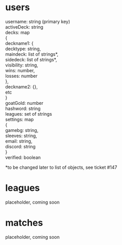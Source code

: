 # users
username: string (primary key)<br/>
activeDeck: string<br/>
decks: map<br/>
   {<br/>
      deckname1: {<br/>
         decktype: string,<br/>
         maindeck: list of strings*,<br/>
         sidedeck: list of strings*,<br/>
         visibility: string,<br/>
         wins: number,<br/>
         losses: number<br/>
      },<br/>
      deckname2: {},<br/>
      etc<br/>
   }<br/>
goatGold: number<br/>
hashword: string<br/>
leagues: set of strings<br/>
settings: map<br/>
   {<br/>
      gamebg: string,<br/>
      sleeves: string,<br/>
      email: string,<br/>
      discord: string<br/>
   }<br/>
verified: boolean

*to be changed later to list of objects, see ticket #147

# leagues
placeholder, coming soon

# matches
placeholder, coming soon